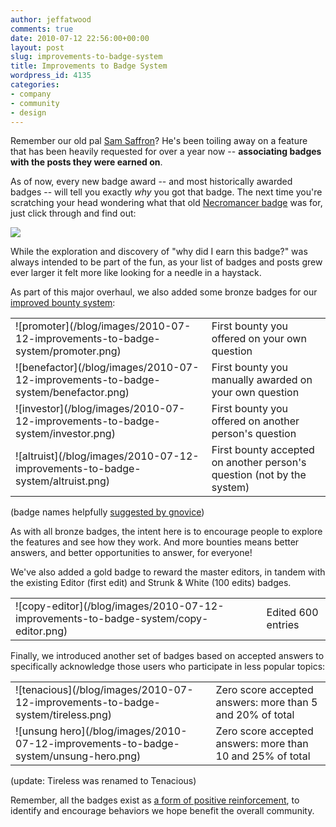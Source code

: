 ```yaml
---
author: jeffatwood
comments: true
date: 2010-07-12 22:56:00+00:00
layout: post
slug: improvements-to-badge-system
title: Improvements to Badge System
wordpress_id: 4135
categories:
- company
- community
- design
---
```



Remember our old pal [Sam Saffron](http://blog.stackoverflow.com/2010/06/welcome-stack-overflow-valued-associate-00008/)? He's been toiling away on a feature that has been heavily requested for over a year now -- **associating badges with the posts they were earned on**.



As of now, every new badge award -- and most historically awarded badges -- will tell you exactly _why_ you got that badge. The next time you're scratching your head wondering what that old [Necromancer badge](http://stackoverflow.com/badges/17/necromancer) was for, just click through and find out:



![](/blog/images/2010-07-12-improvements-to-badge-system/necromancer-badge-awards.png)



While the exploration and discovery of "why did I earn this badge?" was always intended to be part of the fun, as your list of badges and posts grew ever larger it felt more like looking for a needle in a haystack.



As part of this major overhaul, we also added some bronze badges for our [improved bounty system](http://blog.stackoverflow.com/2010/06/improvements-to-bounty-system/):



<table cellpadding="2" cellspacing="2" >
<tr >
<td >![promoter](/blog/images/2010-07-12-improvements-to-badge-system/promoter.png)
</td>
<td >First bounty you offered on your own question
</td></tr>
<tr >
<td >![benefactor](/blog/images/2010-07-12-improvements-to-badge-system/benefactor.png)
</td>
<td >First bounty you manually awarded on your own question
</td></tr>
<tr >
<td >![investor](/blog/images/2010-07-12-improvements-to-badge-system/investor.png)
</td>
<td >First bounty you offered on another person's question
</td></tr>
<tr >
<td >![altruist](/blog/images/2010-07-12-improvements-to-badge-system/altruist.png)
</td>
<td >First bounty accepted on another person's question (not by the system)
</td></tr>
</table>



(badge names helpfully [suggested by gnovice](http://meta.stackoverflow.com/questions/56067/bounty-badges-need-pretty-names/56074#56074))



As with all bronze badges, the intent here is to encourage people to explore the features and see how they work. And more bounties means better answers, and better opportunities to answer, for everyone!



We've also added a gold badge to reward the master editors, in tandem with the existing Editor (first edit) and Strunk & White (100 edits) badges.



<table cellpadding="2" cellspacing="2" >
<tr >
<td >![copy-editor](/blog/images/2010-07-12-improvements-to-badge-system/copy-editor.png)
</td>
<td >Edited 600 entries
</td></tr>
</table>



Finally, we introduced another set of badges based on accepted answers to specifically acknowledge those users who participate in less popular topics:



<table cellpadding="2" cellspacing="2" >
<tr >
<td >![tenacious](/blog/images/2010-07-12-improvements-to-badge-system/tireless.png)
</td>
<td >Zero score accepted answers: more than 5 and 20% of total
</td></tr>
<tr >
<td >![unsung hero](/blog/images/2010-07-12-improvements-to-badge-system/unsung-hero.png)
</td>
<td >Zero score accepted answers: more than 10 and 25% of total
</td></tr>
</table>



(update: Tireless was renamed to Tenacious)



Remember, all the badges exist as [a form of positive reinforcement](http://blog.stackoverflow.com/2009/12/badges-positive-only/), to identify and encourage behaviors we hope benefit the overall community.

